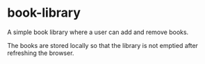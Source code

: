 # book-library

A simple book library where a user can add and remove books. 

The books are stored locally so that the library is not emptied after refreshing the browser.